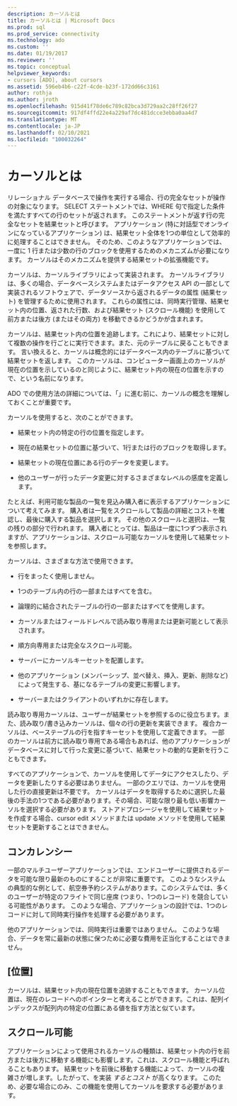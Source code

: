 ```yaml
---
description: カーソルとは
title: カーソルとは | Microsoft Docs
ms.prod: sql
ms.prod_service: connectivity
ms.technology: ado
ms.custom: ''
ms.date: 01/19/2017
ms.reviewer: ''
ms.topic: conceptual
helpviewer_keywords:
- cursors [ADO], about cursors
ms.assetid: 596eb4b6-c22f-4cde-b23f-172dd66c3161
author: rothja
ms.author: jroth
ms.openlocfilehash: 915d41f78de6c789c82bca3d729aa2c28ff26f27
ms.sourcegitcommit: 917df4ffd22e4a229af7dc481dcce3ebba0aa4d7
ms.translationtype: MT
ms.contentlocale: ja-JP
ms.lasthandoff: 02/10/2021
ms.locfileid: "100032264"
---
```

# <a name="what-is-a-cursor"></a>カーソルとは
リレーショナル データベースで操作を実行する場合、行の完全なセットが操作の対象になります。 SELECT ステートメントでは、WHERE 句で指定した条件を満たすすべての行のセットが返されます。 このステートメントが返す行の完全なセットを結果セットと呼びます。 アプリケーション (特に対話型でオンラインになっているアプリケーション) は、結果セット全体を1つの単位として効率的に処理することはできません。 そのため、このようなアプリケーションでは、一度に 1 行または少数の行のブロックを使用するためのメカニズムが必要になります。 カーソルはそのメカニズムを提供する結果セットの拡張機能です。  
  
 カーソルは、カーソルライブラリによって実装されます。 カーソルライブラリは、多くの場合、データベースシステムまたはデータアクセス API の一部として実装されるソフトウェアで、データソースから返されるデータの属性 (結果セット) を管理するために使用されます。 これらの属性には、同時実行管理、結果セット内の位置、返された行数、および結果セット (スクロール機能) を使用して前方または後方 (またはその両方) を移動できるかどうかが含まれます。  
  
 カーソルは、結果セット内の位置を追跡します。これにより、結果セットに対して複数の操作を行ごとに実行できます。また、元のテーブルに戻ることもできます。 言い換えると、カーソルは概念的にはデータベース内のテーブルに基づいて結果セットを返します。 このカーソルは、コンピューター画面上のカーソルが現在の位置を示しているのと同じように、結果セット内の現在の位置を示すので、という名前になります。  
  
 ADO での使用方法の詳細については、「」に進む前に、カーソルの概念を理解しておくことが重要です。  
  
 カーソルを使用すると、次のことができます。  
  
-   結果セット内の特定の行の位置を指定します。  
  
-   現在の結果セットの位置に基づいて、1行または行のブロックを取得します。  
  
-   結果セットの現在位置にある行のデータを変更します。  
  
-   他のユーザーが行ったデータ変更に対するさまざまなレベルの感度を定義します。  
  
 たとえば、利用可能な製品の一覧を見込み購入者に表示するアプリケーションについて考えてみます。 購入者は一覧をスクロールして製品の詳細とコストを確認し、最後に購入する製品を選択します。 その他のスクロールと選択は、一覧の残りの部分で行われます。 購入者にとっては、製品は一度に1つずつ表示されますが、アプリケーションは、スクロール可能なカーソルを使用して結果セットを参照します。  
  
 カーソルは、さまざまな方法で使用できます。  
  
-   行をまったく使用しません。  
  
-   1つのテーブル内の行の一部またはすべてを含む。  
  
-   論理的に結合されたテーブルの行の一部またはすべてを使用します。  
  
-   カーソルまたはフィールドレベルで読み取り専用または更新可能として表示されます。  
  
-   順方向専用または完全なスクロール可能。  
  
-   サーバーにカーソルキーセットを配置します。  
  
-   他のアプリケーション (メンバーシップ、並べ替え、挿入、更新、削除など) によって発生する、基になるテーブルの変更に影響します。  
  
-   サーバーまたはクライアントのいずれかに存在します。  
  
 読み取り専用カーソルは、ユーザーが結果セットを参照するのに役立ちます。また、読み取り/書き込みカーソルは、個々の行の更新を実装できます。 複合カーソルは、ベーステーブルの行を指すキーセットを使用して定義できます。 一部のカーソルは前方に読み取り専用である場合もあれば、他のアプリケーションがデータベースに対して行った変更に基づいて、結果セットの動的な更新を行うこともできます。  
  
 すべてのアプリケーションで、カーソルを使用してデータにアクセスしたり、データを更新したりする必要はありません。 一部のクエリでは、カーソルを使用した行の直接更新は不要です。 カーソルはデータを取得するために選択した最後の手法の1つである必要があります。その場合、可能な限り最も低い影響カーソルを選択する必要があります。 ストアドプロシージャを使用して結果セットを作成する場合、cursor edit メソッドまたは update メソッドを使用して結果セットを更新することはできません。  
  
## <a name="concurrency"></a>コンカレンシー  
 一部のマルチユーザーアプリケーションでは、エンドユーザーに提供されるデータを可能な限り最新のものにすることが非常に重要です。 このようなシステムの典型的な例として、航空券予約システムがあります。このシステムでは、多くのユーザーが特定のフライトで同じ座席 (つまり、1つのレコード) を競合している可能性があります。 このような場合、アプリケーションの設計では、1つのレコードに対して同時実行操作を処理する必要があります。  
  
 他のアプリケーションでは、同時実行は重要ではありません。 このような場合、データを常に最新の状態に保つために必要な費用を正当化することはできません。  
  
## <a name="position"></a>[位置]  
 カーソルは、結果セット内の現在位置を追跡することもできます。 カーソル位置は、現在のレコードへのポインターと考えることができます。これは、配列インデックスが配列内の特定の位置にある値を指す方法と似ています。  
  
## <a name="scrollability"></a>スクロール可能  
 アプリケーションによって使用されるカーソルの種類は、結果セット内の行を前方または後方に移動する機能にも影響します。これは、スクロール機能と呼ばれることもあります。 結果セットを前後に移動する機能によって、カーソルの複雑さが増します。したがって、を実装 *するとコスト* が高くなります。 このため、必要な場合にのみ、この機能を使用してカーソルを要求する必要があります。

